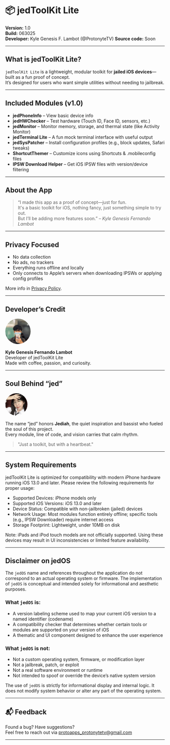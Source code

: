 # 📦 jedToolKit Lite

**Version:** 1.0  
**Build:** 063025  
**Developer:** Kyle Genesis F. Lambot (@ProtonyteTV)
**Source code:** Soon

---

## What is jedToolKit Lite?

`jedToolKit Lite` is a lightweight, modular toolkit for **jailed iOS devices**—built as a fun proof of concept.  
It’s designed for users who want simple utilities without needing to jailbreak.

---

## Included Modules (v1.0)

- **jedPhoneInfo** – View basic device info
- **jedHWChecker** – Test hardware (Touch ID, Face ID, sensors, etc.)
- **jedMonitor** – Monitor memory, storage, and thermal state (like Activity Monitor)
- **jedTerminal Lite** – A fun mock terminal interface with useful output
- **jedSysPatcher** – Install configuration profiles (e.g., block updates, Safari tweaks)
- **ShortcutThemer** – Customize icons using Shortcuts & .mobileconfig files
- **IPSW Download Helper** – Get iOS IPSW files with version/device filtering

---

## About the App

> “I made this app as a proof of concept—just for fun.  
> It's a basic toolkit for iOS, nothing fancy, just something simple to try out.  
> But I’ll be adding more features soon.” – *Kyle Genesis Fernando Lambot*

---

## Privacy Focused

- No data collection  
- No ads, no trackers  
- Everything runs offline and locally  
- Only connects to Apple’s servers when downloading IPSWs or applying config profiles

More info in [Privacy Policy](#).

---

## Developer’s Credit

<p align="left">
  <img src="./Assets/pfp1.jpeg" width="80" height="80" style="border-radius: 50%;" alt="Kyle Profile Picture">
</p>

**Kyle Genesis Fernando Lambot**  
Developer of jedToolKit Lite  
Made with coffee, passion, and curiosity.

---

## Soul Behind “jed”

<p align="left">
  <img src="./Assets/pfp2.jpeg" width="70" height="70" style="border-radius: 50%;" alt="Jediah's Profile Symbol">
</p>

The name “jed” honors **Jediah**, the quiet inspiration and bassist who fueled the soul of this project.  
Every module, line of code, and vision carries that calm rhythm.

> "Just a toolkit, but with a heartbeat."

---
## System Requirements

jedToolKit Lite is optimized for compatibility with modern iPhone hardware running iOS 13.0 and later. Please review the following requirements for proper usage:

- Supported Devices: iPhone models only
- Supported iOS Versions: iOS 13.0 and later
- Device Status: Compatible with non-jailbroken (jailed) devices
- Network Usage: Most modules function entirely offline; specific tools (e.g., IPSW Downloader) require internet access
- Storage Footprint: Lightweight, under 10MB on disk

Note: iPads and iPod touch models are not officially supported. Using these devices may result in UI inconsistencies or limited feature availability.

---

## Disclaimer on jedOS

The `jedOS` name and references throughout the application do not correspond to an actual operating system or firmware. The implementation of `jedOS` is conceptual and intended solely for informational and aesthetic purposes.

### What `jedOS` is:
- A version labeling scheme used to map your current iOS version to a named identifier (codename)
- A compatibility checker that determines whether certain tools or modules are supported on your version of iOS
- A thematic and UI component designed to enhance the user experience

### What `jedOS` is not:
- Not a custom operating system, firmware, or modification layer
- Not a jailbreak, patch, or exploit
- Not a real software environment or runtime
- Not intended to spoof or override the device’s native system version

The use of `jedOS` is strictly for informational display and internal logic. It does not modify system behavior or alter any part of the operating system.

---

## 📬 Feedback

Found a bug? Have suggestions?  
Feel free to reach out via [protoapps_protonytetv@gmail.com](mailto:protoapps_protonytetv@gmail.com)

---

